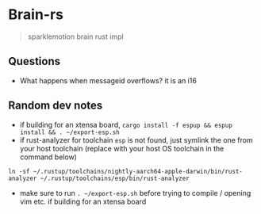 # Brain-rs

> sparklemotion brain rust impl

## Questions

- What happens when messageid overflows? it is an i16

## Random dev notes
- if building for an xtensa board, `cargo install -f espup && espup install && . ~/export-esp.sh`
- if rust-analyzer for toolchain `esp` is not found, just symlink the one from your host toolchain (replace with your host OS toolchain in the command below)

```
ln -sf ~/.rustup/toolchains/nightly-aarch64-apple-darwin/bin/rust-analyzer ~/.rustup/toolchains/esp/bin/rust-analyzer
```
- make sure to run `. ~/export-esp.sh` before trying to compile / opening vim etc. if building for an xtensa board
